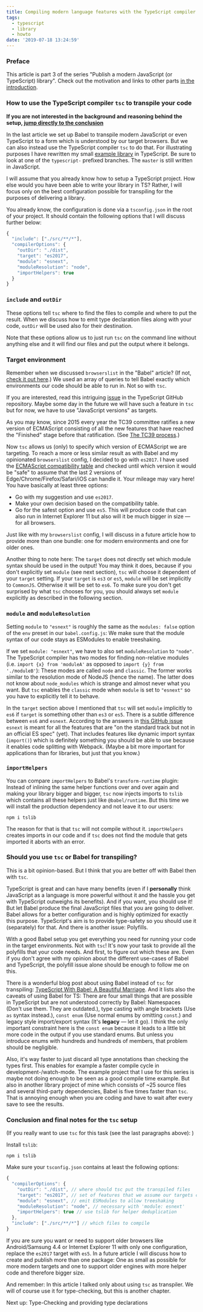 ```yaml
---
title: Compiling modern language features with the TypeScript compiler
tags:
  - typescript
  - library
  - howto
date: '2019-07-18 13:24:59'
---
```



### Preface

This article is part 3 of the series "Publish a modern JavaScript (or TypeScript) library". Check out the motivation and links to other parts [in the introduction](http://tobias-barth.net/blog/2019/07/Publish-a-modern-JavaScript-or-TypeScript-library/).

### How to use the TypeScript compiler `tsc` to transpile your code

**If you are not interested in the background and reasoning behind the setup, [jump directly to the conclusion](#cmlfwttc-conclusion)**

In the last article we set up Babel to transpile modern JavaScript or even TypeScript to a form which is understood by our target browsers. But we can also instead use the TypeScript compiler `tsc` to do that. For illustrating purposes I have rewritten my small [example library](https://github.com/4nduril/library-starter/tree/rewrite-in-typescript) in TypeScript. Be sure to look at one of the `typescript-` prefixed branches. The `master` is still written in JavaScript.

I will assume that you already know how to setup a TypeScript project. How else would you have been able to write your library in TS? Rather, I will focus only on the best configuration possible for transpiling for the purposes of delivering a library.

You already know, the configuration is done via a `tsconfig.json` in the root of your project. It should contain the following options that I will discuss further below:

```javascript
{
  "include": ["./src/**/*"],
  "compilerOptions": {
    "outDir": "./dist",
    "target": "es2017",
    "module": "esnext",
    "moduleResolution": "node",
    "importHelpers": true
  }
}
```

### `include` and `outDir`

These options tell `tsc` where to find the files to compile and where to put the result. When we discuss how to emit type declaration files along with your code, `outDir` will be used also for their destination. 

Note that these options allow us to just run `tsc` on the command line without anything else and it will find our files and put the output where it belongs.

### Target environment

Remember when we discussed `browserslist` in the "Babel" article? (If not, [check it out here](http://tobias-barth.net/blog/2019/07/Transpile-modern-language-features-with-Babel/).) We used an array of queries to tell Babel exactly which environments our code should be able to run in. Not so with `tsc`.

If you are interested, read this intriguing [issue](https://github.com/Microsoft/TypeScript/issues/19183) in the TypeScript GitHub repository. Maybe some day in the future we will have such a feature in `tsc` but for now, we have to use "JavaScript versions" as targets.

As you may know, since 2015 every year the TC39 committee ratifies a new version of ECMAScript consisting of all the new features that have reached the "Finished" stage before that ratification. (See [The TC39 process](https://tc39.es/process-document/).)

Now `tsc` allows us (only) to specify which version of ECMAScript we are targeting. To reach a more or less similar result as with Babel and my opinionated `browserslist` config, I decided to go with `es2017`. I have used the [ECMAScript compatibility table](https://kangax.github.io/compat-table/es2016plus/) and checked until which version it would be "safe" to assume that the last 2 versions of Edge/Chrome/Firefox/Safari/iOS can handle it. Your mileage may vary here! You have basically at least three options:

- Go with my suggestion and use `es2017`.
- Make your own decision based on the compatibility table.
- Go for the safest option and use `es5`. This will produce code that can also run in Internet Explorer 11 but also will it be much bigger in size — for all browsers.

Just like with my `browserslist` config, I will discuss in a future article how to provide more than one bundle: one for modern environments and one for older ones.

Another thing to note here: The `target` does not directly set which module syntax should be used in the output! You may think it does, because if you don't explicitly set `module` (see next section), `tsc` will choose it dependent of your `target` setting. If your `target` is `es3` or `es5`, `module` will be set implicitly to `CommonJS`. Otherwise it will be set to `es6`. To make sure you don't get surprised by what `tsc` chooses for you, you should always set `module` explicitly as described in the following section.

### `module` and `moduleResolution`

Setting `module` to `"esnext"` is roughly the same as the `modules: false` option of the `env` preset in our `babel.config.js`: We make sure that the module syntax of our code stays as ESModules to enable treeshaking.

If we set `module: "esnext"`, we have to also set `moduleResolution` to `"node"`. The TypeScript compiler has two modes for finding non-relative modules (i.e. `import {x} from 'moduleA'` as opposed to `import {y} from './moduleB'`): These modes are called `node` and `classic`. The former works similar to the resolution mode of NodeJS (hence the name). The latter does not know about `node_modules` which is strange and almost never what you want. But `tsc` enables the `classic` mode when `module` is set to `"esnext"` so you have to explicitly tell it to behave.

In the `target` section above I mentioned that `tsc` will set `module` implicitly to `es6` if `target` is something other than `es3` or `es5`. There is a subtle difference between `es6` and `esnext`. According to the answers in [this GitHub issue](https://github.com/Microsoft/TypeScript/issues/24082) `esnext` is meant for all the features that are "on the standard track but not in an official ES spec" (yet). That includes features like dynamic import syntax (`import()`) which is definitely something you should be able to use because it enables code splitting with Webpack. (Maybe a bit more important for applications than for libraries, but just that you know.)

### `importHelpers`

You can compare `importHelpers` to Babel's `transform-runtime` plugin: Instead of inlining the same helper functions over and over again and making your library bigger and bigger, `tsc` now injects imports to `tslib` which contains all these helpers just like `@babel/runtime`. But this time we will install the production dependency and not leave it to our users:

`npm i tslib`

The reason for that is that `tsc` will not compile without it. `importHelpers` creates imports in our code and if `tsc` does not find the module that gets imported it aborts with an error.

### Should you use `tsc` or Babel for transpiling?

This is a bit opinion-based. But I think that you are better off with Babel then with `tsc`.

TypeScript is great and can have many benefits (even if I **personally** think JavaScript as a language is more powerful without it and the hassle you get with TypeScript outweighs its benefits). And if you want, you should use it! But let Babel produce the final JavaScript files that you are going to deliver. Babel allows for a better configuration and is highly optimized for exactly this purpose. TypeScript's aim is to provide type-safety so you should use it (separately) for that. And there is another issue: Polyfills.

With a good Babel setup you get everything you need for running your code in the target environments. Not with `tsc`! It's now your task to provide all the polyfills that your code needs. And first, to figure out which these are. Even if you don't agree with my opinion about the different use-cases of Babel and TypeScript, the polyfill issue alone should be enough to follow me on this.

There is a wonderful blog post about using Babel instead of `tsc` for transpiling: [TypeScript With Babel: A Beautiful Marriage](https://iamturns.com/typescript-babel/). And it lists also the caveats of using Babel for TS: There are four small things that are possible in TypeScript but are not understood correctly by Babel: Namespaces (Don't use them. They are outdated.), type casting with angle brackets (Use `as` syntax instead.), `const enum` (Use normal enums by omitting `const`.) and legacy style import/export syntax (It's **legacy** — let it go). I think the only important constraint here is the `const enum` because it leads to a little bit more code in the output if you use standard enums. But unless you introduce enums with hundreds and hundreds of members, that problem should be negligible.

Also, it's way faster to just discard all type annotations than checking the types first. This enables for example a faster compile cycle in development-/watch-mode. The example project that I use for this series is maybe not doing enough to be seen as a good compile time example. But also in another library project of mine which consists of ~25 source files and several third-party dependencies, Babel is five times faster than `tsc`. That is annoying enough when you are coding and have to wait after every save to see the results.

### <a name="cmlfwttc-conclusion"></a>Conclusion and final notes for the `tsc` setup

(If you really want to use `tsc` for this task (see the last paragraphs above): )

Install `tslib`:

`npm i tslib`

Make sure your `tsconfig.json` contains at least the following options:

```javascript
{
  "compilerOptions": {
    "outDir": "./dist", // where should tsc put the transpiled files
    "target": "es2017", // set of features that we assume our targets can handle themselves
    "module": "esnext", // emit ESModules to allow treeshaking
    "moduleResolution": "node", // necessary with 'module: esnext'
    "importHelpers": true // use tslib for helper deduplication
  },
  "include": ["./src/**/*"] // which files to compile
}
```

If you are sure you want or need to support older browsers like Android/Samsung 4.4 or Internet Explorer 11 with only one configuration, replace the `es2017` target with `es5`. In a future article I will discuss how to create and publish more than one package: One as small as possible for more modern targets and one to support older engines with more helper code and therefore bigger size.

And remember: In this article I talked only about using `tsc` as transpiler. We will of course use it for type-checking, but this is another chapter.

Next up: Type-Checking and providing type declarations
